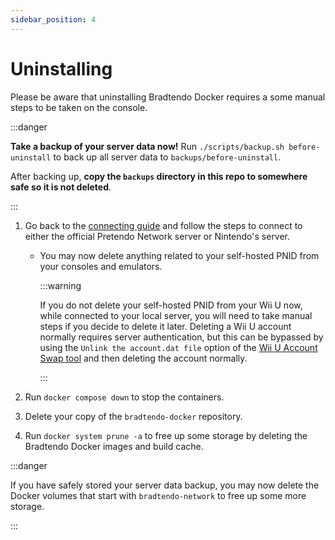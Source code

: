 ```yaml
---
sidebar_position: 4
---
```


# Uninstalling

Please be aware that uninstalling Bradtendo Docker requires a some manual steps to be taken on the console.

:::danger

**Take a backup of your server data now!** Run `./scripts/backup.sh before-uninstall` to back up all server data to
`backups/before-uninstall`.

After backing up, **copy the `backups` directory in this repo to somewhere safe so it is not deleted**.

:::

1. Go back to the [connecting guide](./setup/connecting/index.mdx) and follow the steps to connect to either the
   official Pretendo Network server or Nintendo's server.

   - You may now delete anything related to your self-hosted PNID from your consoles and emulators.

     :::warning

     If you do not delete your self-hosted PNID from your Wii U now, while connected to your local server, you will need
     to take manual steps if you decide to delete it later. Deleting a Wii U account normally requires server
     authentication, but this can be bypassed by using the `Unlink the account.dat file` option of the
     [Wii U Account Swap tool](https://github.com/Nightkingale/Wii-U-Account-Swap) and then deleting the account
     normally.

     :::

2. Run `docker compose down` to stop the containers.
3. Delete your copy of the `bradtendo-docker` repository.
4. Run `docker system prune -a` to free up some storage by deleting the Bradtendo Docker images and build cache.

:::danger

If you have safely stored your server data backup, you may now delete the Docker volumes that start with
`bradtendo-network` to free up some more storage.

:::
